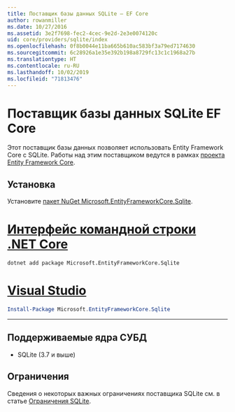 ```yaml
---
title: Поставщик базы данных SQLite — EF Core
author: rowanmiller
ms.date: 10/27/2016
ms.assetid: 3e2f7698-fec2-4cec-9e2d-2e3e0074120c
uid: core/providers/sqlite/index
ms.openlocfilehash: 0f8b0044e11ba665b610ac583bf3a79ed7174630
ms.sourcegitcommit: 6c28926a1e35e392b198a8729fc13c1c1968a27b
ms.translationtype: HT
ms.contentlocale: ru-RU
ms.lasthandoff: 10/02/2019
ms.locfileid: "71813476"
---
```

# <a name="sqlite-ef-core-database-provider"></a>Поставщик базы данных SQLite EF Core

Этот поставщик базы данных позволяет использовать Entity Framework Core с SQLite. Работы над этим поставщиком ведутся в рамках [проекта Entity Framework Core](https://github.com/aspnet/EntityFrameworkCore).

## <a name="install"></a>Установка

Установите [пакет NuGet Microsoft.EntityFrameworkCore.Sqlite](https://www.nuget.org/packages/Microsoft.EntityFrameworkCore.Sqlite/).

# <a name="net-core-clitabdotnet-core-cli"></a>[Интерфейс командной строки .NET Core](#tab/dotnet-core-cli)

``` console
dotnet add package Microsoft.EntityFrameworkCore.Sqlite
```

# <a name="visual-studiotabvs"></a>[Visual Studio](#tab/vs)

``` powershell
Install-Package Microsoft.EntityFrameworkCore.Sqlite
```

***

## <a name="supported-database-engines"></a>Поддерживаемые ядра СУБД

* SQLite (3.7 и выше)

## <a name="limitations"></a>Ограничения

Сведения о некоторых важных ограничениях поставщика SQLite см. в статье [Ограничения SQLite](limitations.md).
